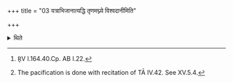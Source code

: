 +++
title = "03 यत्राभिजानात्यद्धि तृणमघ्न्ये विश्वदानीमिति"

+++

<details><summary>थिते</summary>

3. When he comes to know (of the Hotr̥ reciting) addhi tr̥ṇamaghnye viśvadānīm...[^1] and has let the cow loose, touched the boiling waters, all the participants perform the pacificatory rite.[^3]   

[^1]: R̥V I.164.40.Cp. AB I.22.  

[^2]: Which is bound since XV.9.8.  

[^3]: The pacification is done with recitation of TĀ IV.42. See XV.5.4.   
</details>
